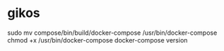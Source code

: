 # gikos
sudo mv compose/bin/build/docker-compose /usr/bin/docker-compose chmod +x /usr/bin/docker-compose docker-compose version
